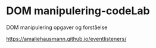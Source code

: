 # DOM manipulering-codeLab
DOM manipulering opgaver og forståelse

https://amaliehausmann.github.io/eventlisteners/
